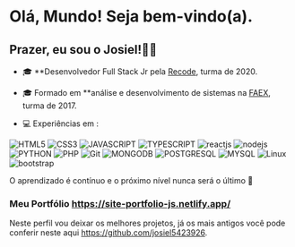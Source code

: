 # Olá, Mundo! Seja bem-vindo(a).

## Prazer, eu sou o Josiel!👨‍💻

 - 🎓 **Desenvolvedor Full Stack Jr pela [Recode](https://www.recodepro.org.br/), turma de 2020.
 
- 🎓 Formado em  **análise e desenvolvimento de sistemas na [FAEX](https://faex.edu.br/), turma de 2017.
- 💻 Experiências em :

![HTML5](https://img.shields.io/badge/HTML5-E34F26?style=for-the-badge&logo=html5&logoColor=white)
![CSS3](https://img.shields.io/badge/CSS3-1572B6?style=for-the-badge&logo=css3&logoColor=white)
![JAVASCRIPT](https://img.shields.io/badge/JavaScript-F7DF1E?style=for-the-badge&logo=javascript&logoColor=black)
![TYPESCRIPT](https://img.shields.io/badge/TypeScript-007ACC?style=for-the-badge&logo=typescript&logoColor=white)
![reactjs](https://img.shields.io/badge/React-20232A?style=for-the-badge&logo=react&logoColor=61DAFB)
![nodejs](https://img.shields.io/badge/Node.js-43853D?style=for-the-badge&logo=node.js&logoColor=white)
![PYTHON](https://img.shields.io/badge/Python-14354C?style=for-the-badge&logo=python&logoColor=white)
![PHP](https://img.shields.io/badge/PHP-777BB4?style=for-the-badge&logo=php&logoColor=white)
![Git](https://img.shields.io/badge/GitHub-100000?style=for-the-badge&logo=github&logoColor=white)
![MONGODB](https://img.shields.io/badge/MongoDB-4EA94B?style=for-the-badge&logo=mongodb&logoColor=white)
![POSTGRESQL](https://img.shields.io/badge/PostgreSQL-316192?style=for-the-badge&logo=postgresql&logoColor=white)
![MYSQL](https://img.shields.io/badge/MySQL-00000F?style=for-the-badge&logo=mysql&logoColor=white)
![Linux](https://img.shields.io/badge/Linux-FCC624?style=for-the-badge&logo=linux&logoColor=black)
![bootstrap](https://img.shields.io/badge/Bootstrap-563D7C?style=for-the-badge&logo=bootstrap&logoColor=white)
<br/>


O aprendizado é contínuo e o próximo nível nunca será o último  🚀 
<br/>

### Meu Portfólio https://site-portfolio-js.netlify.app/

Neste perfil vou deixar os melhores projetos, já os mais antigos você pode conferir neste aqui
https://github.com/josiel5423926.

